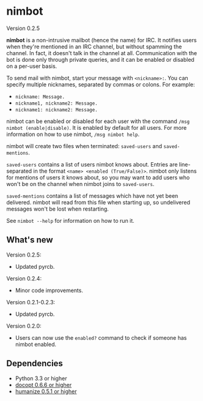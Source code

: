 nimbot
======

Version 0.2.5

**nimbot** is a non-intrusive mailbot (hence the name) for IRC. It notifies
users when they're mentioned in an IRC channel, but without spamming the
channel. In fact, it doesn't talk in the channel at all. Communication with the
bot is done only through private queries, and it can be enabled or disabled on
a per-user basis.

To send mail with nimbot, start your message with ``<nickname>:``. You can
specify multiple nicknames, separated by commas or colons. For example:
* ``nickname: Message.``
* ``nickname1, nickname2: Message.``
* ``nickname1: nickname2: Message.``

nimbot can be enabled or disabled for each user with the command ``/msg nimbot
(enable|disable)``. It is enabled by default for all users. For more
information on how to use nimbot, ``/msg nimbot help``.

nimbot will create two files when terminated: ``saved-users`` and
``saved-mentions``.

``saved-users`` contains a list of users nimbot knows about. Entries are
line-separated in the format ``<name> <enabled (True/False)>``. nimbot only
listens for mentions of users it knows about, so you may want to add users who
won't be on the channel when nimbot joins to ``saved-users``.

``saved-mentions`` contains a list of messages which have not yet been
delivered.  nimbot will read from this file when starting up, so undelivered
messages won't be lost when restarting.

See ``nimbot --help`` for information on how to run it.

What's new
----------

Version 0.2.5:

* Updated pyrcb.

Version 0.2.4:

* Minor code improvements.

Version 0.2.1-0.2.3:

* Updated pyrcb.

Version 0.2.0:

* Users can now use the ``enabled?`` command to check if someone has nimbot
  enabled.

Dependencies
------------

* Python 3.3 or higher
* [docopt 0.6.6 or higher](https://pypi.python.org/pypi/docopt)
* [humanize 0.5.1 or higher](https://pypi.python.org/pypi/humanize)
